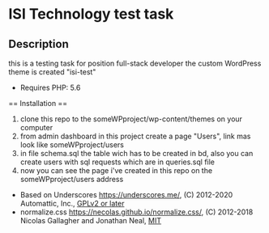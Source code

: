 # ISI Technology test task

## Description

this is a testing task for position full-stack developer
the custom WordPress theme is created "isi-test"

* Requires PHP: 5.6

== Installation ==

1. clone this repo to the someWPproject/wp-content/themes on your computer
2. from admin dashboard in this project create a page "Users", link mas look like someWPproject/users
4. in file schema.sql the table wich has to be created in bd, also you can create users with sql requests which are in queries.sql file
5. now you can see the page i've created in this repo on the someWPproject/users address



* Based on Underscores https://underscores.me/, (C) 2012-2020 Automattic, Inc., [GPLv2 or later](https://www.gnu.org/licenses/gpl-2.0.html)
* normalize.css https://necolas.github.io/normalize.css/, (C) 2012-2018 Nicolas Gallagher and Jonathan Neal, [MIT](https://opensource.org/licenses/MIT)
